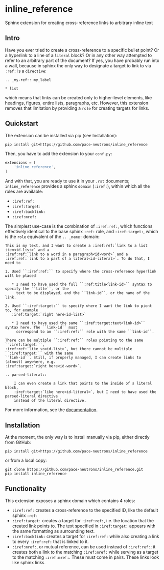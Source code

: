 # inline_reference

Sphinx extension for creating cross-reference links to arbitrary inline text

## Intro

Have you ever tried to create a cross-reference to a specific bullet point? Or a hyperlink to a line 
of a `literal` block? Or in any other way attempted to refer to an arbitrary part of the document? 
If yes, you have probably run into a wall, because in sphinx the only way to designate a target to 
link to via `:ref:` is a `directive`:

```
.. _my-ref:: my_label
   
* list
```

which means that links can be created only to higher-level elements, like headings, figures, entire 
lists, paragraphs, etc. However, this extension removes that limitation by providing a `role` for 
creating targets for links.

## Quickstart

The extension can be installed via pip (see Installation):

```
pip install git+https://github.com/pace-neutrons/inline_reference
```

Then, you have to add the extension to your `conf.py`:

```python
extensions = [
    'inline_reference',
]
```

And with that, you are ready to use it in your `.rst` documents; `inline_reference` provides a 
sphinx `domain` (`:iref:`), within which all the roles are available:

- `:iref:ref:`
- `:iref:target:`
- `:iref:backlink:`
- `:iref:mref:`

The simplest use-case is the combination of `:iref:ref:`, which functions effectively identical to 
the base sphinx `:ref:` role, and `:iref:target:`, which is the `role` equivalent of the `.. _name:`
domain:

```
This is my text, and I want to create a :iref:ref:`link to a list item<id-list>` and a 
:iref:ref:`link to a word in a paragraph<id-word>` and a 
:iref:ref:`link to a part of a literal<id-literal>`. To do that, I need to

1. Used ``:iref:ref:`` to specify where the cross-reference hyperlink will be placed

   * I need to have used the full ``:ref:title<link-id>`` syntax to specify the ``title``, or the 
     text to be displayed, and the ``link-id``, or the name of the link.
     
2. Used ``:iref:target:`` to specify where I want the link to piont to, for example 
   :iref:target:`right here<id-list>`
   
   * I need to have used the same ``:iref:target:text<link-id>`` syntax here. The ``link-id`` must 
     correspond to an ``:iref:ref:`` role with the same ``link-id``.
     
There can be multiple ``:iref:ref:`` roles pointing to the same ``:iref:target:``, 
:iref:ref:`like so<id-list>`, but there cannot be multiple ``:iref:target:`` with the same 
``link-id``. Still, if properly managed, I can create links to (almost) anywhere, e.g. 
:iref:target:`right here<id-word>`.

.. parsed-literal::

    I can even create a link that points to the inside of a literal block, 
    :iref:target:`like here<id-literal>`, but I need to have used the parsed-literal directive 
    instead of the literal directive.
```

For more information, see the [documentation](https://pace-neutrons.github.io/inline_reference).

## Installation

At the moment, the only way is to install manually via pip, either directly from GitHub:

```
pip install git+https://github.com/pace-neutrons/inline_reference
```

or from a local copy:

```
git clone https://github.com/pace-neutrons/inline_reference.git
pip install inline_reference
```

## Functionality

This extension exposes a sphinx domain which contains 4 roles:

- `:iref:ref:` creates a cross-reference to the specified ID, like the default sphinx `:ref:`
- `:iref:target:` creates a target for `:iref:ref:`, i.e. the location that the created link points to.
  The text specified in `:iref:target:` appears with the same formatting as surrounding text.
- `:iref:backlink:` creates a target for `:iref:ref:` while also creating a link to every 
  `:iref:ref:` that is linked to it.
- `:iref:mref:`, or mutual reference, can be used instead of `:iref:ref:`; it creates both a link to 
  the matching `:iref:mref:` while serving as a target to the matching `:iref:mref:`. These must 
  come in pairs. These links look like sphinx links.